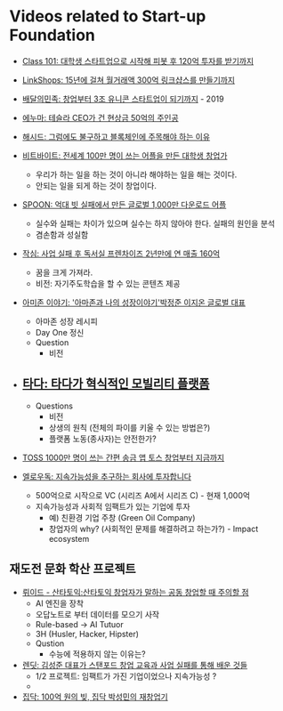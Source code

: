 # Videos related to Start-up Foundation


+ [Class 101: 대학생 스타트업으로 시작해 피봇 후 120억 투자를 받기까지](https://www.youtube.com/watch?v=j_NdPp_yebY)
+ [LinkShops: 15년에 걸쳐 월거래액 300억 링크샵스를 만들기까지](https://www.youtube.com/watch?v=W-tfiDM27mo)
+ [배달의민족: 창업부터 3조 유니콘 스타트업이 되기까지](https://www.youtube.com/watch?v=e4lctv5VFuQ) - 2019  
+ [에누마: 테슬라 CEO가 건 현상금 50억의 주인공](https://www.youtube.com/watch?v=BECyWP-op9M&list=PLB7PYmHaa-5p04MH9ZALM7F6wG7kBL0CI)
  
+ [해시드: 그럼에도 불구하고 블록체인에 주목해야 하는 이유](https://www.youtube.com/watch?v=fc_NLGLSb4k&list=PLB7PYmHaa-5oS49KHYsJ1ZcCN6Idueq0V)
  
+ [비트바이트: 전세계 100만 명이 쓰는 어플을 만든 대학생 창업가](https://www.youtube.com/watch?v=iUPirj5exbs)
  - 우리가 하는 일을 하는 것이 아니라 해야하는 일을 해는 것이다.
  - 안되는 일을 되게 하는 것이 창업이다.
+ [SPOON: 억대 빗 실패에서 만든 글로벌 1,000만 다운로드 어플](https://www.youtube.com/watch?v=w2UrmIbd5Ow)
  - 실수와 실패는 차이가 있으며 실수는 하지 않아야 한다. 실패의 원인을 분석
  - 겸손함과 성실함
+ [작심: 사업 실패 후 독서실 프렌차이즈 2년만에 연 매출 160억](https://www.youtube.com/watch?v=k8KeSooxtzg)
  - 꿈을 크게 가져라. 
  - 비전: 자기주도학습을 할 수 있는 콘텐츠 제공
+ [아미존 이야기: '아마존과 나의 성장이야기'박정준 이지온 글로벌 대표](https://www.youtube.com/watch?v=wJo9oCwP2kw)
  - 아마존 성장 레시피
  - Day One 정신 
  - Question
    * 비전
+ [타다: 타다가 혁식적인 모빌리티 플랫폼](https://www.youtube.com/channel/UCQ2DWm5Md16Dc3xRwwhVE7Q)
  - 
  - Questions
    * 비전
    * 상생의 원칙 (전체의 파이를 키울 수 있는 방법은?)
    * 플랫폼 노동(종사자)는 안전한가?  
    
+ [TOSS 1000만 명이 쓰는 간편 송금 앱 토스 창업부터 지금까지](https://www.youtube.com/watch?v=uPhHPO98M84)

+ [엘로우독: 지속가능성을 추구하는 회사에 투자합니다](https://www.youtube.com/watch?v=lOOpxNuc6Fo)
  - 500억으로 시작으로 VC (시리즈 A에서 시리즈 C) - 현재 1,000억 
  - 지속가능성과 사회적 임팩트가 있는 기업에 투자
    * 예) 친환경 기업 주창 (Green Oil Company)
    * 창업자의 why? (사회적인 문제를 해결하려고 하는가?) - Impact ecosystem 

## 재도전 문화 학산 프로젝트

+ [뤼이드 - 산타토익:산타토익 창업자가 말하는 공동 창업할 때 주의할 점](https://www.youtube.com/watch?v=-C_wt58EwK8)
  - AI 엔진을 장착
  - 오답노트로 부터 데이터를 모으기 사작
  - Rule-based -> AI Tutuor
  - 3H (Husler, Hacker, Hipster)
  - Qustion
    * 수능에 적용하지 않는 이유는?
 + [렌딧: 김성준 대표가 스탠포드 창업 교육과 사업 실패를 통해 배운 것들](https://www.youtube.com/watch?v=cL9W75uMFDE)
   - 1/2 프로젝트: 임팩트가 가진 기업이었으나 지속가능성 ?
   - 
 + [집닥: 100억 원의 빚, 집닥 박성민의 재창업기](https://www.youtube.com/watch?v=aemaP14WFQU)
 
    
    
